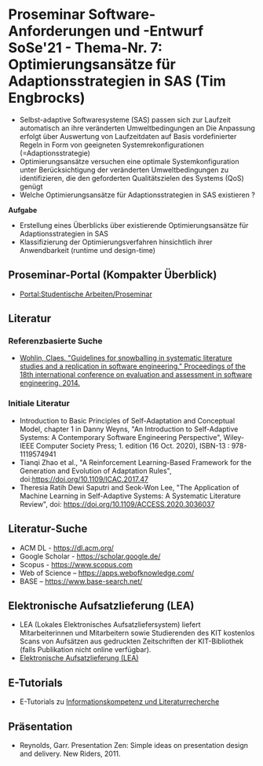 # Proseminar Software-Anforderungen und -Entwurf SoSe'21 - Thema-Nr. 7: Optimierungsansätze für Adaptionsstrategien in SAS (Tim Engbrocks)

* Selbst-adaptive Softwaresysteme (SAS) passen sich zur Laufzeit automatisch an ihre veränderten Umweltbedingungen an
Die Anpassung erfolgt über Auswertung von Laufzeitdaten auf Basis vordefinierter Regeln in Form von geeigneten Systemrekonfigurationen (=Adaptionsstrategie)
* Optimierungsansätze versuchen eine optimale Systemkonfiguration unter Berücksichtigung der veränderten Umweltbedingungen zu identifizieren, die den geforderten Qualitätszielen des Systems (QoS) genügt
* Welche Optimierungsansätze für Adaptionsstrategien in SAS existieren ?

**Aufgabe**
* Erstellung eines Überblicks über existierende Optimierungsansätze für Adaptionsstrategien in SAS
* Klassifizierung der Optimierungsverfahren hinsichtlich ihrer Anwendbarkeit (runtime und design-time)

## Proseminar-Portal (Kompakter Überblick)
* [Portal:Studentische Arbeiten/Proseminar](https://sdqweb.ipd.kit.edu/wiki/Portal:Studentische_Arbeiten/Proseminar)

## Literatur
### Referenzbasierte Suche 
* [Wohlin, Claes. "Guidelines for snowballing in systematic literature studies and a replication in software engineering." Proceedings of the 18th international conference on evaluation and assessment in software engineering. 2014.](http://citeseerx.ist.psu.edu/viewdoc/download?doi=10.1.1.709.9164&rep=rep1&type=pdf)

### Initiale Literatur
* Introduction to Basic Principles of Self-Adaptation and Conceptual Model, chapter 1 in Danny Weyns, "An Introduction to Self-Adaptive Systems: A Contemporary Software Engineering Perspective", Wiley-IEEE Computer Society Press; 1. edition (16 Oct. 2020),  ISBN-13 : 978-1119574941 
* Tianqi Zhao et al., "A Reinforcement Learning-Based Framework for the Generation and Evolution of Adaptation Rules", doi:https://doi.org/10.1109/ICAC.2017.47
* Theresia Ratih Dewi Saputri and Seok-Won Lee, "The Application of Machine Learning in Self-Adaptive Systems: A Systematic Literature Review", doi: https://doi.org/10.1109/ACCESS.2020.3036037

## Literatur-Suche
* ACM DL - https://dl.acm.org/
* Google Scholar - https://scholar.google.de/
* Scopus - https://www.scopus.com
* Web of Science – https://apps.webofknowledge.com/
* BASE – https://www.base-search.net/

## Elektronische Aufsatzlieferung (LEA)
* LEA (Lokales Elektronisches Aufsatzliefersystem) liefert Mitarbeiterinnen und Mitarbeitern sowie Studierenden des KIT kostenlos Scans von Aufsätzen aus gedruckten Zeitschriften der KIT-Bibliothek (falls Publikation nicht online verfügbar).
* [Elektronische Aufsatzlieferung (LEA)](https://www.bibliothek.kit.edu/cms/lea.php)

## E-Tutorials
* E-Tutorials zu [Informationskompetenz und Literaturrecherche](https://www.bibliothek.kit.edu/cms/e-tutorials.php)

## Präsentation
* Reynolds, Garr. Presentation Zen: Simple ideas on presentation design and delivery. New Riders, 2011.
